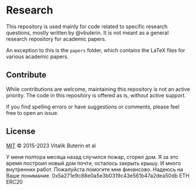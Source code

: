 # Research

 This repository is used mainly for code related to specific research questions, mostly written by @vbuterin. It is not meant as a general research repository for academic papers.

 An exception to this is the `papers` folder, which contains the LaTeX files for various academic papers.

 ## Contribute

 While contributions are welcome, maintaining this repository is not an active priority. The code in this repository is offered as is, without active support.

 If you find spelling errors or have suggestions or comments, please feel free to open an issue.

 ## License

 [MIT](LICENSE) © 2015-2023 Vitalik Buterin et al

У меня полтора месяца назад случился пожар, сгорел дом. Я за это время построил новый дом почти, осталось закрыть крышу. И много внутренних работ. Пожалуйста помогите мне финансово. Надеюсь на Ваше понимание.
0x5a271e9c88e0a5e3b0319c43e561b47a2dea50db ETH ERC20
